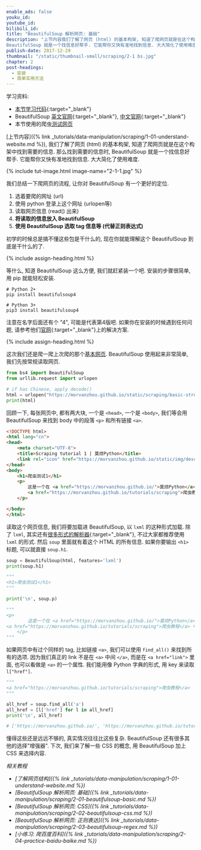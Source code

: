 ```yaml
---
enable_ads: false
youku_id:
youtube_id:
bilibili_id:
title: "BeautifulSoup 解析网页: 基础"
description: "上节内容我们了解了网页 (html) 的基本构架, 知道了爬网页就是在这个构架中找到需要的信息. 那么找到需要的信息时,
BeautifulSoup 就是一个找信息好帮手. 它能帮你又快有准地找到信息. 大大简化了使用难度."
publish-date: 2017-12-29
thumbnail: "/static/thumbnail-small/scraping/2-1 bs.jpg"
chapter: 2
post-headings:
  - 安装
  - 简单实用方法
---
```


学习资料:
  * [本节学习代码](https://github.com/MorvanZhou/easy-scraping-tutorial/blob/master/notebook/2-1-beautifulsoup-basic.ipynb){:target="_blank"}
  * BeautifulSoup [英文官网](https://www.crummy.com/software/BeautifulSoup/bs4/doc/){:target="_blank"}, [中文官网](https://www.crummy.com/software/BeautifulSoup/bs4/doc.zh/){:target="_blank"}
  * 本节使用的爬虫[测试网页](/static/scraping/basic-structure.html)



[上节内容]({% link _tutorials/data-manipulation/scraping/1-01-understand-website.md %}),
我们了解了网页 (html) 的基本构架, 知道了爬网页就是在这个构架中找到需要的信息. 那么找到需要的信息时,
BeautifulSoup 就是一个找信息好帮手. 它能帮你又快有准地找到信息. 大大简化了使用难度.

{% include tut-image.html image-name="2-1-1.jpg" %}


我们总结一下爬网页的流程, 让你对 BeautifulSoup 有一个更好的定位.

1. 选着要爬的网址 (url)
2. 使用 python 登录上这个网址 (urlopen等)
3. 读取网页信息 (read() 出来)
4. **将读取的信息放入 BeautifulSoup**
5. **使用 BeautifulSoup 选取 tag 信息等 (代替正则表达式)**

初学的时候总是搞不懂这些包是干什么的, 现在你就能理解这个 BeautifulSoup 到底是干什么的了.






{% include assign-heading.html %}

等什么, 知道 BeautifulSoup 这么方便, 我们就赶紧装一个吧. 安装的步骤很简单, 用 pip 就能轻松安装.

```shell
# Python 2+
pip install beautifulsoup4

# Python 3+
pip3 install beautifulsoup4
```

注意在名字后面还有个 "4", 可能是代表第4版吧.
如果你在安装的时候遇到任何问题, 请参考他们[官网](https://www.crummy.com/software/BeautifulSoup/bs4/doc.zh/#id5){:target="_blank"}上的解决方案.








{% include assign-heading.html %}

这次我们还是爬一爬上次爬的那个[基本网页](/static/scraping/basic-structure.html). BeautifulSoup 使用起来非常简单, 我们先按常规读取网页.

```python
from bs4 import BeautifulSoup
from urllib.request import urlopen

# if has Chinese, apply decode()
html = urlopen("https://morvanzhou.github.io/static/scraping/basic-structure.html").read().decode('utf-8')
print(html)
```

回顾一下, 每张网页中, 都有两大块, 一个是 `<head>`, 一个是 `<body>`, 我们等会用 BeautifulSoup 来找到
body 中的段落 `<p>` 和所有链接 `<a>`.

```html
<!DOCTYPE html>
<html lang="cn">
<head>
	<meta charset="UTF-8">
	<title>Scraping tutorial 1 | 莫烦Python</title>
	<link rel="icon" href="https://morvanzhou.github.io/static/img/description/tab_icon.png">
</head>
<body>
	<h1>爬虫测试1</h1>
	<p>
		这是一个在 <a href="https://morvanzhou.github.io/">莫烦Python</a>
		<a href="https://morvanzhou.github.io/tutorials/scraping">爬虫教程</a> 中的简单测试.
	</p>

</body>
</html>
```

读取这个网页信息, 我们将要加载进 BeautifulSoup, 以 `lxml` 的这种形式加载. 除了 `lxml`, 其实还有[很多形式的解析器](https://www.crummy.com/software/BeautifulSoup/bs4/doc.zh/#id9){:target="_blank"},
不过大家都推荐使用 `lxml` 的形式. 然后 `soup` 里面就有着这个 HTML 的所有信息. 如果你要输出 `<h1>` 标题, 可以就直接 `soup.h1`.

```python
soup = BeautifulSoup(html, features='lxml')
print(soup.h1)

"""
<h1>爬虫测试1</h1>
"""

print('\n', soup.p)

"""
<p>
		这是一个在 <a href="https://morvanzhou.github.io/">莫烦Python</a>
<a href="https://morvanzhou.github.io/tutorials/scraping">爬虫教程</a> 中的简单测试.
	</p>
"""
```

如果网页中有过个同样的 tag, 比如链接 `<a>`, 我们可以使用 `find_all()` 来找到所有的选项.
因为我们真正的 link 不是在 `<a>` 中间 `</a>`, 而是在 `<a href="link">` 里面, 也可以看做是 `<a>` 的一个属性.
我们能用像 Python 字典的形式, 用 key 来读取 `l["href"]`.

```python
"""
<a href="https://morvanzhou.github.io/tutorials/scraping">爬虫教程</a>
"""

all_href = soup.find_all('a')
all_href = [l['href'] for l in all_href]
print('\n', all_href)

# ['https://morvanzhou.github.io/', 'https://morvanzhou.github.io/tutorials/scraping']
```

懂得这些还是远远不够的, 真实情况往往比这些复杂. BeautifulSoup 还有很多其他的选择"增强器". 下次,
我们来了解一些 CSS 的概念, 用 BeautifulSoup 加上 CSS 来选择内容.




*相关教程*

* *[了解网页结构]({% link _tutorials/data-manipulation/scraping/1-01-understand-website.md %})*
* *[BeautifulSoup 解析网页: 基础]({% link _tutorials/data-manipulation/scraping/2-01-beautifulsoup-basic.md %})*
* *[BeautifulSoup 解析网页: CSS]({% link _tutorials/data-manipulation/scraping/2-02-beautifulsoup-css.md %})*
* *[BeautifulSoup 解析网页: 正则表达]({% link _tutorials/data-manipulation/scraping/2-03-beautifulsoup-regex.md %})*
* *[小练习: 爬百度百科]({% link _tutorials/data-manipulation/scraping/2-04-practice-baidu-baike.md %})*